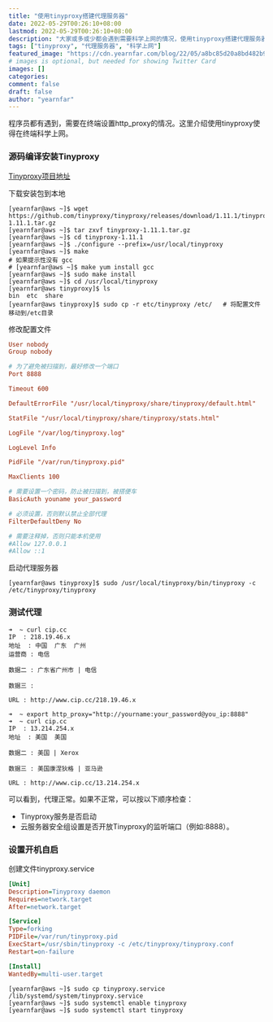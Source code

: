 ```yaml
---
title: "使用tinyproxy搭建代理服务器"
date: 2022-05-29T00:26:10+08:00
lastmod: 2022-05-29T00:26:10+08:00
description: "大家或多或少都会遇到需要科学上网的情况，使用tinyproxy搭建代理服务器，可以解决科学上网问题"
tags: ["tinyproxy", "代理服务器", "科学上网"]
featured_image: "https://cdn.yearnfar.com/blog/22/05/a8bc85d20a8bd482b9f2f973378f170b.jpg"
# images is optional, but needed for showing Twitter Card
images: []
categories:
comment: false
draft: false
author: "yearnfar"
---
```


程序员都有遇到，需要在终端设置http_proxy的情况。这里介绍使用tinyproxy使得在终端科学上网。

### 源码编译安装Tinyproxy

[Tinyproxy项目地址](https://github.com/tinyproxy/tinyproxy)

下载安装包到本地

```shell
[yearnfar@aws ~]$ wget https://github.com/tinyproxy/tinyproxy/releases/download/1.11.1/tinyproxy-1.11.1.tar.gz
[yearnfar@aws ~]$ tar zxvf tinyproxy-1.11.1.tar.gz
[yearnfar@aws ~]$ cd tinyproxy-1.11.1
[yearnfar@aws ~]$ ./configure --prefix=/usr/local/tinyproxy
[yearnfar@aws ~]$ make
# 如果提示性没有 gcc
# [yearnfar@aws ~]$ make yum install gcc
[yearnfar@aws ~]$ sudo make install
[yearnfar@aws ~]$ cd /usr/local/tinyproxy
[yearnfar@aws tinyproxy]$ ls
bin  etc  share
[yearnfar@aws tinyproxy]$ sudo cp -r etc/tinyproxy /etc/   # 将配置文件移动到/etc目录
```

修改配置文件

```ini
User nobody
Group nobody

# 为了避免被扫描到，最好修改一个端口
Port 8888   

Timeout 600

DefaultErrorFile "/usr/local/tinyproxy/share/tinyproxy/default.html"

StatFile "/usr/local/tinyproxy/share/tinyproxy/stats.html"

LogFile "/var/log/tinyproxy.log"

LogLevel Info

PidFile "/var/run/tinyproxy.pid"

MaxClients 100

# 需要设置一个密码，防止被扫描到，被搭便车
BasicAuth youname your_password

# 必须设置，否则默认禁止全部代理
FilterDefaultDeny No

# 需要注释掉，否则只能本机使用
#Allow 127.0.0.1
#Allow ::1
```

启动代理服务器

```shell
[yearnfar@aws tinyproxy]$ sudo /usr/local/tinyproxy/bin/tinyproxy -c /etc/tinyproxy/tinyproxy
```

### 测试代理

```
➜  ~ curl cip.cc
IP	: 218.19.46.x
地址	: 中国  广东  广州
运营商	: 电信

数据二	: 广东省广州市 | 电信

数据三	:

URL	: http://www.cip.cc/218.19.46.x

➜  ~ export http_proxy="http://yourname:your_password@you_ip:8888"
➜  ~ curl cip.cc
IP	: 13.214.254.x
地址	: 美国  美国

数据二	: 美国 | Xerox

数据三	: 美国康涅狄格 | 亚马逊

URL	: http://www.cip.cc/13.214.254.x
```

可以看到，代理正常。如果不正常，可以按以下顺序检查：

- Tinyproxy服务是否启动
- 云服务器安全组设置是否开放Tinyproxy的监听端口（例如:8888）。

### 设置开机自启

创建文件tinyproxy.service

```ini
[Unit]
Description=Tinyproxy daemon
Requires=network.target
After=network.target

[Service]
Type=forking
PIDFile=/var/run/tinyproxy.pid
ExecStart=/usr/sbin/tinyproxy -c /etc/tinyproxy/tinyproxy.conf
Restart=on-failure

[Install]
WantedBy=multi-user.target
```

```
[yearnfar@aws ~]$ sudo cp tinyproxy.service  /lib/systemd/system/tinyproxy.service
[yearnfar@aws ~]$ sudo systemctl enable tinyproxy
[yearnfar@aws ~]$ sudo systemctl start tinyproxy
```



